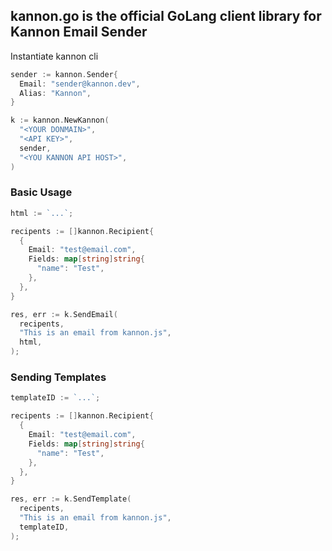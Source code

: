 ## kannon.go is the official GoLang client library for Kannon Email Sender

Instantiate kannon cli

```go
sender := kannon.Sender{
  Email: "sender@kannon.dev",
  Alias: "Kannon",
}

k := kannon.NewKannon(
  "<YOUR DONMAIN>",
  "<API KEY>",
  sender,
  "<YOU KANNON API HOST>",
)
```

### Basic Usage

```go
html := `...`;

recipents := []kannon.Recipient{
  {
    Email: "test@email.com",
    Fields: map[string]string{
      "name": "Test",
    },
  },
}

res, err := k.SendEmail(
  recipents,
  "This is an email from kannon.js",
  html,
);
```

### Sending Templates

```go
templateID := `...`;

recipents := []kannon.Recipient{
  {
    Email: "test@email.com",
    Fields: map[string]string{
      "name": "Test",
    },
  },
}

res, err := k.SendTemplate(
  recipents,
  "This is an email from kannon.js",
  templateID,
);
```
